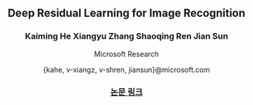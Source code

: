<div align = "center">

<h2> Deep Residual Learning for Image Recognition </h2>

<h3> Kaiming He     Xiangyu Zhang    Shaoqing Ren    Jian Sun </h3>

  <p> Microsoft Research </p>

  <p> {kahe, v-xiangz, v-shren, jiansun}@microsoft.com </p>
  
### [논문 링크](http://Deep%20Residual%20Learning%20for%20Image%20Recognition.pdf)

</div>

